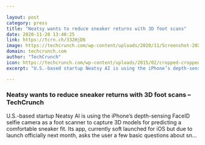```yaml
---

layout: post
category: press
title: "Neatsy wants to reduce sneaker returns with 3D foot scans"
date: 2020-11-20 13:40:25
link: https://tcrn.ch/332HjD6
image: https://techcrunch.com/wp-content/uploads/2020/11/Screenshot-2020-11-20-at-13.16.35.png?w=664
domain: techcrunch.com
author: "TechCrunch"
icon: https://techcrunch.com/wp-content/uploads/2015/02/cropped-cropped-favicon-gradient.png?w=180
excerpt: "U.S.-based startup Neatsy AI is using the iPhone’s depth-sensing FaceID selfie camera as a foot scanner to capture 3D models for predicting a comfortable sneaker fit. Its app, currently soft launched for iOS but due to launch officially next month, asks the user a few basic questions about sn…"

---
```


### Neatsy wants to reduce sneaker returns with 3D foot scans – TechCrunch

U.S.-based startup Neatsy AI is using the iPhone’s depth-sensing FaceID selfie camera as a foot scanner to capture 3D models for predicting a comfortable sneaker fit. Its app, currently soft launched for iOS but due to launch officially next month, asks the user a few basic questions about sn…